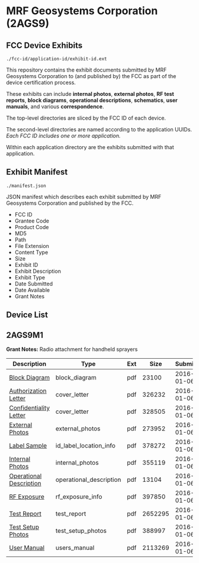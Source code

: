 # MRF Geosystems Corporation (2AGS9)
## FCC Device Exhibits

```
./fcc-id/application-id/exhibit-id.ext
```

This repository contains the exhibit documents submitted by MRF Geosystems Corporation to (and published by) the FCC as part of the device certification process.

These exhibits can include **internal photos**, **external photos**, **RF test reports**, **block diagrams**, **operational descriptions**, **schematics**, **user manuals**, and various **correspondence**.

The top-level directories are sliced by the FCC ID of each device.

The second-level directories are named according to the application UUIDs. *Each FCC ID includes one or more application.*

Within each application directory are the exhibits submitted with that application. 

## Exhibit Manifest

```
./manifest.json
```

JSON manifest which describes each exhibit submitted by MRF Geosystems Corporation and published by the FCC.

- FCC ID
- Grantee Code
- Product Code
- MD5
- Path
- File Extension
- Content Type
- Size
- Exhibit ID
- Exhibit Description
- Exhibit Type
- Date Submitted
- Date Available
- Grant Notes

## Device List
## 2AGS9M1
**Grant Notes:** Radio attachment for handheld sprayers

| Description | Type | Ext | Size | Submitted | Available |
| ----------- | ---- | --- | ---- | --------- | --------- |
| [Block Diagram](2AGS9M1/c737ebc0c9cdfc311a1ecff363275388/2864682.pdf) | block_diagram | pdf | 23100 | 2016-01-06 | 2016-01-06 |
| [Authorization Letter](2AGS9M1/c737ebc0c9cdfc311a1ecff363275388/2864677.pdf) | cover_letter | pdf | 326232 | 2016-01-06 | 2016-01-06 |
| [Confidentiality Letter](2AGS9M1/c737ebc0c9cdfc311a1ecff363275388/2864678.pdf) | cover_letter | pdf | 328505 | 2016-01-06 | 2016-01-06 |
| [External Photos](2AGS9M1/c737ebc0c9cdfc311a1ecff363275388/2864683.pdf) | external_photos | pdf | 273952 | 2016-01-06 | 2016-01-06 |
| [Label Sample](2AGS9M1/c737ebc0c9cdfc311a1ecff363275388/2864679.pdf) | id_label_location_info | pdf | 378272 | 2016-01-06 | 2016-01-06 |
| [Internal Photos](2AGS9M1/c737ebc0c9cdfc311a1ecff363275388/2864684.pdf) | internal_photos | pdf | 355119 | 2016-01-06 | 2016-01-06 |
| [Operational Description](2AGS9M1/c737ebc0c9cdfc311a1ecff363275388/2864686.pdf) | operational_description | pdf | 13104 | 2016-01-06 | 2016-01-06 |
| [RF Exposure](2AGS9M1/c737ebc0c9cdfc311a1ecff363275388/2864680.pdf) | rf_exposure_info | pdf | 397850 | 2016-01-06 | 2016-01-06 |
| [Test Report](2AGS9M1/c737ebc0c9cdfc311a1ecff363275388/2864681.pdf) | test_report | pdf | 2652295 | 2016-01-06 | 2016-01-06 |
| [Test Setup Photos](2AGS9M1/c737ebc0c9cdfc311a1ecff363275388/2864687.pdf) | test_setup_photos | pdf | 388997 | 2016-01-06 | 2016-01-06 |
| [User Manual](2AGS9M1/c737ebc0c9cdfc311a1ecff363275388/2864685.pdf) | users_manual | pdf | 2113269 | 2016-01-06 | 2016-01-06 |
